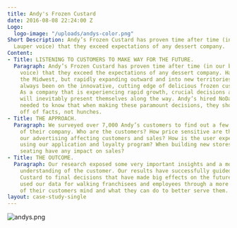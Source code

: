 ```yaml
---
title: Andy's Frozen Custard
date: 2016-08-08 22:24:00 Z
Logo:
  logo-image: "/uploads/andys-color.png"
Short Description: Andy’s Frozen Custard has proven time after time (in our best Cyndi
  Lauper voice) that they exceed expectations of any dessert company.
Content:
- Title: LISTENING TO CUSTOMERS TO MAKE WAY FOR THE FUTURE.
  Paragraph: Andy’s Frozen Custard has proven time after time (in our best Cyndi Lauper
    voice) that they exceed the expectations of any dessert company. Hailing from
    the Midwest, but rapidly expanding outward and into new territories, Andy’s has
    always been on the innovative, cutting edge of delicious frozen custard treats.
    As a company that is experiencing rapid growth, crucial decisions and problems
    will inevitably present themselves along the way. Andy’s hired NoDay because they
    needed to know that when making these paramount decisions, they should operate
    off of facts, not hunches.
- Title: THE APPROACH.
  Paragraph: We surveyed over 7,000 Andy’s customers to find out a few key aspects
    of their company. Who are the customers? How price sensitive are they? How is
    our advertising affecting customers and sales? How is the user experience when
    using our application and loyalty program? When building new stores does outdoor
    seating have any impact on sales?
- Title: THE OUTCOME.
  Paragraph: Our research exposed some very important insights and a more in-depth
    understanding of the customer. Our results have successfully guided Andy’s Frozen
    Custard to final decisions that have made big effects on the future. They have
    used our data for walking franchisees and employees through a more clear understanding
    of their customers mind and what they can do to better serve them.
layout: case-study-single
---
```


![andys.png](/uploads/andys.png)